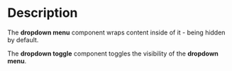 # Description

The **dropdown menu** component wraps content inside of it - being hidden by default.

The **dropdown toggle** component toggles the visibility of the **dropdown menu**.